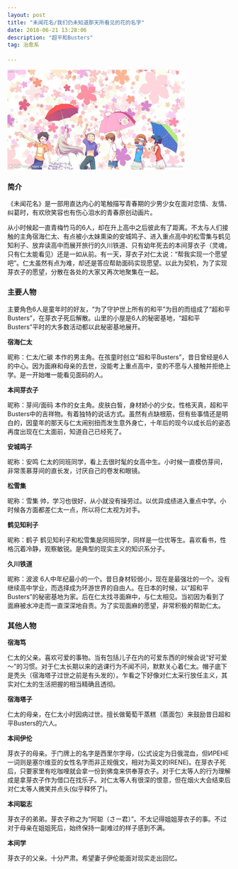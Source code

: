 ```yaml
---
layout: post
title: "未闻花名/我们仍未知道那天所看见的花的名字"
date: 2018-06-21 13:28:06 
description: "超平和Busters"
tag: 治愈系

---
```


<img src="/images/posts/codeless/未闻花名.jpg" height="225" width="400">

### 简介

《未闻花名》是一部用直达内心的笔触描写青春期的少男少女在面对恋情、友情、纠葛时，有欢欣笑容也有伤心泪水的青春原创动画片。

从小时候起一直青梅竹马的6人，却在升上高中之后彼此有了距离。不太与人们接触的主角宿海仁太、有点被小太妹熏染的安城鸣子、进入重点高中的松雪集与鹤见知利子、放弃读高中而展开旅行的久川铁道、只有幼年死去的本间芽衣子（灵魂，只有仁太能看见）还是一如从前。有一天，芽衣子对仁太说：“帮我实现一个愿望吧”。仁太虽然有点为难，却还是答应帮助面码实现愿望。以此为契机，为了实现芽衣子的愿望，分散在各处的大家又再次地聚集在一起。

### 主要人物

主要角色6人是童年时的好友，“为了守护世上所有的和平”为目的而组成了“超和平Busters”，在芽衣子死后解散。山里的小屋是6人的秘密基地，“超和平Busters”平时的大多数活动都以此秘密基地展开。

**宿海仁太**

 昵称：仁太/仁碳
本作的男主角。在孩童时创立“超和平Busters”，昔日曾经是6人的中心。因为面麻和母亲的去世，没能考上重点高中，变的不愿与人接触并拒绝上学。是一开始唯一能看见面码的人。

**本间芽衣子**

昵称：芽间/面码
本作的女主角。皮肤白皙，身材娇小的少女。性格天真，超和平Busters中的吉祥物。有着独特的说话方式。虽然有点缺根筋，但有些事情还是明白的，因童年的那天与仁太闹别扭而发生意外身亡，十年后的现今以成长后的姿态再度出现在仁太面前，知道自己已经死了。

**安城鸣子**

昵称：安鸣
仁太的同班同学，看上去很时髦的女高中生。小时候一直模仿芽间，非常羡慕芽间的直长发，讨厌自己的卷发和眼镜。

**松雪集**

昵称：雪集
帅，学习也很好，从小就没有操劳过。以优异成绩进入重点中学。小时候各方面都差仁太一点，所以将仁太视为对手。

**鹤见知利子**

昵称：鹤子
鹤见知利子和松雪集是同班同学，同样是一位优等生。喜欢看书，性格沉着冷静，观察敏锐。是典型的现实主义的知识系分子。

**久川铁道**

昵称：波波
6人中年纪最小的一个。昔日身材较弱小，现在是最强壮的一个。没有继续高中学业，而选择成为环游世界的自由人。在日本的时候，以“超和平Busters”的秘密基地为家。后在仁太找寻面麻中，与仁太相见。当初因为看到了面麻被水冲走而一直深深地自责。为了实现面麻的愿望，非常积极的帮助仁太。


### 其他人物

**宿海笃**

仁太的父亲。喜欢可爱的事物。当有包括儿子在内的可爱东西的时候会说“好可爱～”的习惯。对于仁太长期以来的逃课行为不闻不问，默默关心着仁太。帽子底下是秃头（宿海塔子过世之前是有头发的）。乍看之下好像对仁太采行放任主义，其实对仁太的生活把握的相当精确且透彻。

**宿海塔子**

仁太的母亲，在仁太小时因病过世。擅长做葡萄干蒸糕（蒸面包）来鼓励昔日超和平Busters的六人。

**本间伊伦**

芽衣子的母亲。于门牌上的名字是西里尔字母，(公式设定为日俄混血，但ИРЕНЕ一词则是塞尔维亚的女性名字而非正规俄文，相对为英文的IRENE)。在芽衣子死后，只要家里有吃咖哩就会拿一份到佛龛来供奉芽衣子。对于仁太等人的行为理解成是拿芽衣子作为借口在找乐子。对仁太等人有很深的恨意，但在烟火大会结束后对仁太等人微笑并点头(似乎释怀了)。

**本间聪志**

芽衣子的弟弟。芽衣子称之为“阿聪（さー君）”。不太记得姐姐芽衣子的事。不过对于母亲在姐姐死后，始终保持一副难过的样子感到不满。

**本间学**

芽衣子的父亲。十分严肃。希望妻子伊伦能面对现实走出回忆。


